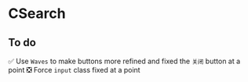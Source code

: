 # CSearch
## To do
:white_check_mark: Use `Waves` to make buttons more refined and fixed the `关闭` button at a point
:negative_squared_cross_mark:	 Force `input` class fixed at a point
